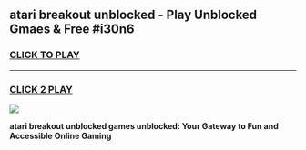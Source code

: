 
## atari breakout unblocked - Play Unblocked Gmaes & Free #i30n6
<h3>
<a href="https://news.freeplayer.one?title=atari_breakout_unblocked&ref=24F">CLICK TO PLAY</a></h3>
<hr>

<h3>
<a href="https://news.freeplayer.one?title=atari_breakout_unblocked&ref=24F">CLICK 2 PLAY</a>
  
</h3>

<a href="https://news.freeplayer.one?title=atari_breakout_unblocked&ref=24F/"><img src="https://clearcache.store/games.png"></a>


**atari breakout unblocked games unblocked: Your Gateway to Fun and Accessible Online Gaming**
